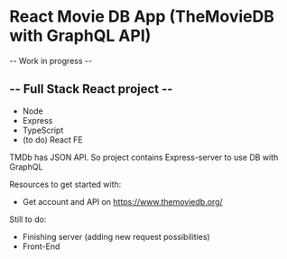 # React Movie DB App (TheMovieDB with GraphQL API)

-- Work in progress --

## -- Full Stack React project --

- Node
- Express
- TypeScript
- (to do) React FE

TMDb has JSON API. So project contains Express-server to use DB with GraphQL

Resources to get started with:

- Get account and API on https://www.themoviedb.org/

Still to do:

- Finishing server (adding new request possibilities)
- Front-End

